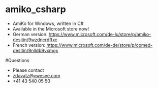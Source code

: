 # amiko_csharp
* AmiKo for Windows, written in C#
* Available in the Microsoft store now!
* German version: https://www.microsoft.com/de-lu/store/p/amiko-desitin/9wzdncrdffxc
* French version: https://www.microsoft.com/de-de/store/p/comed-desitin/9nlldb9vxmgx

#Questions
* Please contact
* zdavatz@ywesee.com
* +41 43 540 05 50
